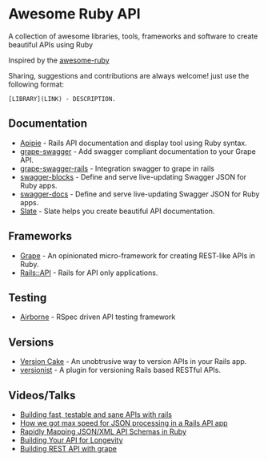 # Awesome Ruby API

A collection of awesome libraries, tools, frameworks and software to create beautiful APIs using Ruby

Inspired by the [awesome-ruby](https://github.com/markets/awesome-ruby)

Sharing, suggestions and contributions are always welcome! just use the following format:

```[LIBRARY](LINK) - DESCRIPTION.```


## Documentation

* [Apipie](https://github.com/Apipie/apipie-rails) - Rails API documentation and display tool using Ruby syntax.
* [grape-swagger](https://github.com/tim-vandecasteele/grape-swagger) - Add swagger compliant documentation to your Grape API.
* [grape-swagger-rails](https://github.com/BrandyMint/grape-swagger-rails) - Integration swagger to grape in rails
* [swagger-blocks](https://github.com/fotinakis/swagger-blocks) - Define and serve live-updating Swagger JSON for Ruby apps.
* [swagger-docs](https://github.com/richhollis/swagger-docs) - Define and serve live-updating Swagger JSON for Ruby apps.
* [Slate](https://github.com/tripit/slate) - Slate helps you create beautiful API documentation.


## Frameworks

* [Grape](http://intridea.github.io/grape) - An opinionated micro-framework for creating REST-like APIs in Ruby.
* [Rails::API](https://github.com/rails-api/rails-api) - Rails for API only applications.


## Testing

* [Airborne](https://github.com/brooklynDev/airborne) - RSpec driven API testing framework


## Versions

* [Version Cake](https://github.com/bwillis/versioncake) - An unobtrusive way to version APIs in your Rails app.
* [versionist](https://github.com/bploetz/versionist) - A plugin for versioning Rails based RESTful APIs.


## Videos/Talks

* [Building fast, testable and sane APIs with rails](https://www.youtube.com/watch?v=18JQRlUC2QA)
* [How we got max speed for JSON processing in a Rails API app](https://www.youtube.com/watch?v=jPZ5nFrL0D0)
* [Rapidly Mapping JSON/XML API Schemas in Ruby](https://www.youtube.com/watch?v=1K0Pt0o9F7w)
* [Building Your API for Longevity](https://www.youtube.com/watch?v=8U7JoDfj3wM)
* [Building REST API with grape](https://www.youtube.com/watch?v=lNXa-fjTroE)
